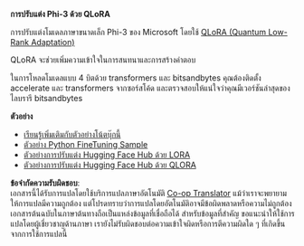 <!--
CO_OP_TRANSLATOR_METADATA:
{
  "original_hash": "54b6b824568d4decb574b9e117c4f5f7",
  "translation_date": "2025-05-09T21:52:19+00:00",
  "source_file": "md/03.FineTuning/FineTuning_Qlora.md",
  "language_code": "th"
}
-->
**การปรับแต่ง Phi-3 ด้วย QLoRA**

การปรับแต่งโมเดลภาษาขนาดเล็ก Phi-3 ของ Microsoft โดยใช้ [QLoRA (Quantum Low-Rank Adaptation)](https://github.com/artidoro/qlora) 

QLoRA จะช่วยเพิ่มความเข้าใจในการสนทนาและการสร้างคำตอบ

ในการโหลดโมเดลแบบ 4 บิตด้วย transformers และ bitsandbytes คุณต้องติดตั้ง accelerate และ transformers จากซอร์สโค้ด และตรวจสอบให้แน่ใจว่าคุณมีเวอร์ชันล่าสุดของไลบรารี bitsandbytes

**ตัวอย่าง**
- [เรียนรู้เพิ่มเติมกับตัวอย่างโน้ตบุ๊กนี้](../../../../code/03.Finetuning/Phi_3_Inference_Finetuning.ipynb)
- [ตัวอย่าง Python FineTuning Sample](../../../../code/03.Finetuning/FineTrainingScript.py)
- [ตัวอย่างการปรับแต่ง Hugging Face Hub ด้วย LORA](../../../../code/03.Finetuning/Phi-3-finetune-lora-python.ipynb)
- [ตัวอย่างการปรับแต่ง Hugging Face Hub ด้วย QLORA](../../../../code/03.Finetuning/Phi-3-finetune-qlora-python.ipynb)

**ข้อจำกัดความรับผิดชอบ**:  
เอกสารนี้ได้รับการแปลโดยใช้บริการแปลภาษาอัตโนมัติ [Co-op Translator](https://github.com/Azure/co-op-translator) แม้ว่าเราจะพยายามให้การแปลมีความถูกต้อง แต่โปรดทราบว่าการแปลโดยอัตโนมัติอาจมีข้อผิดพลาดหรือความไม่ถูกต้อง เอกสารต้นฉบับในภาษาต้นทางถือเป็นแหล่งข้อมูลที่เชื่อถือได้ สำหรับข้อมูลที่สำคัญ ขอแนะนำให้ใช้การแปลโดยผู้เชี่ยวชาญด้านภาษา เรายังไม่รับผิดชอบต่อความเข้าใจผิดหรือการตีความผิดใด ๆ ที่เกิดขึ้นจากการใช้การแปลนี้